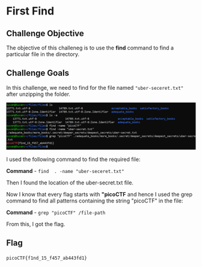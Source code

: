 # First Find

## Challenge Objective

The objective of this challeneg is to use the **find** command to find a particular file in the directory.

## Challenge Goals

In this challenge, we need to find for the file  named `"uber-seceret.txt"` after unzipping the folder.

![alt text](image-2.png)

I used the following command to find the required file:

**Command** - `find  . -name "uber-seceret.txt"`

Then I found the location of the uber-secret.txt file.

Now I know that every flag starts with **"picoCTF** and hence I used the grep command to find all patterns containing  the string "picoCTF" in the file:

**Command** - `grep "picoCTF" /file-path`

From this, I got the flag.

## Flag

`picoCTF{f1nd_15_f457_ab443fd1}`
